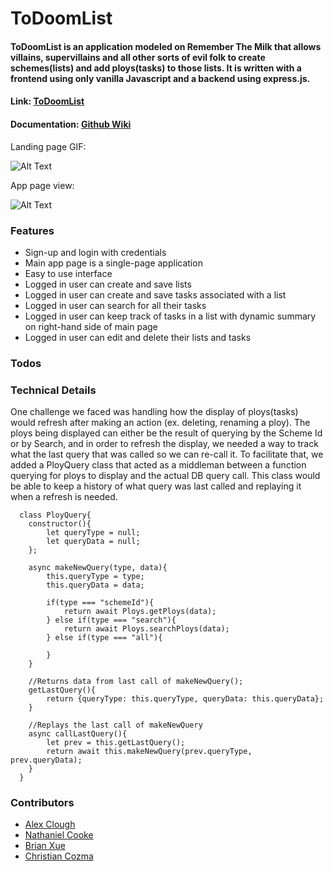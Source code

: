 # ToDoomList

#### ToDoomList is an application modeled on Remember The Milk that allows villains, supervillains and all other sorts of evil folk to create schemes(lists) and add ploys(tasks) to those lists.  It is written with a frontend using only vanilla Javascript and a backend using express.js. #### 

#### Link: [ToDoomList](http://aa-todoomlist.herokuapp.com/)
#### Documentation: [Github Wiki](https://github.com/CodingInRhythm/ToDoomList/wiki)

Landing page GIF:

![Alt Text](https://media.giphy.com/media/X1qxc3e1hjOvyOpsyM/giphy.gif)

App page view: 

![Alt Text](https://media.giphy.com/media/Iv0i7t4Xig1Et0DUtc/giphy.gif)

### Features ###

* Sign-up and login with credentials
* Main app page is a single-page application
* Easy to use interface
* Logged in user can create and save lists
* Logged in user can create and save tasks associated with a list
* Logged in user can search for all their tasks
* Logged in user can keep track of tasks in a list with dynamic summary on right-hand side of main page
* Logged in user can edit and delete their lists and tasks

### Todos ###

### Technical Details ###
One challenge we faced was handling how the display of ploys(tasks) would refresh after making an action (ex. deleting, renaming a ploy). The ploys being displayed can either be the result of querying by the Scheme Id or by Search, and in order to refresh the display, we needed a way to track what the last query that was called so we can re-call it. To facilitate that, we added a PloyQuery class that acted as a middleman between a function querying for ploys to display and the actual DB query call. This class would be able to keep a history of what query was last called and replaying it when a refresh is needed.

```
  class PloyQuery{
    constructor(){
        let queryType = null;
        let queryData = null;
    };

    async makeNewQuery(type, data){
        this.queryType = type;
        this.queryData = data;

        if(type === "schemeId"){
            return await Ploys.getPloys(data);
        } else if(type === "search"){
            return await Ploys.searchPloys(data);
        } else if(type === "all"){

        }
    }

    //Returns data from last call of makeNewQuery();
    getLastQuery(){
        return {queryType: this.queryType, queryData: this.queryData};
    }

    //Replays the last call of makeNewQuery
    async callLastQuery(){
        let prev = this.getLastQuery();
        return await this.makeNewQuery(prev.queryType, prev.queryData);
    }
  }
```

### Contributors ###

* [Alex Clough](https://github.com/CodingInRhythm)
* [Nathaniel Cooke](https://github.com/nathanieldcooke)
* [Brian Xue](https://github.com/bxue2)
* [Christian Cozma](https://github.com/Christian-Cozma)
